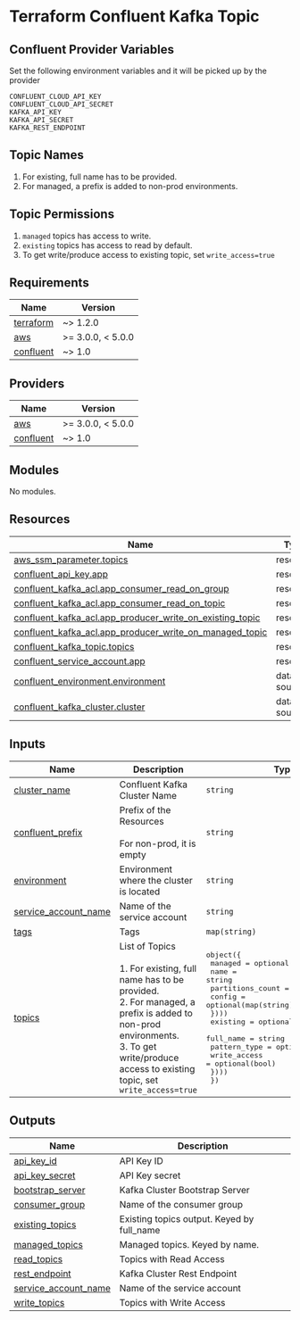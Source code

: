 # Terraform Confluent Kafka Topic

## Confluent Provider Variables

Set the following environment variables
and it will be picked up by the provider

```shell
CONFLUENT_CLOUD_API_KEY
CONFLUENT_CLOUD_API_SECRET
KAFKA_API_KEY
KAFKA_API_SECRET
KAFKA_REST_ENDPOINT
```

## Topic Names

1. For existing, full name has to be provided.
2. For managed, a prefix is added to non-prod environments.

## Topic Permissions

1. `managed` topics has access to write.
2. `existing` topics has access to read by default.
3. To get write/produce access to existing topic, set `write_access=true`

<!-- BEGINNING OF PRE-COMMIT-TERRAFORM DOCS HOOK -->
## Requirements

| Name | Version |
|------|---------|
| <a name="requirement_terraform"></a> [terraform](#requirement\_terraform) | ~> 1.2.0 |
| <a name="requirement_aws"></a> [aws](#requirement\_aws) | >= 3.0.0, < 5.0.0 |
| <a name="requirement_confluent"></a> [confluent](#requirement\_confluent) | ~> 1.0 |

## Providers

| Name | Version |
|------|---------|
| <a name="provider_aws"></a> [aws](#provider\_aws) | >= 3.0.0, < 5.0.0 |
| <a name="provider_confluent"></a> [confluent](#provider\_confluent) | ~> 1.0 |

## Modules

No modules.

## Resources

| Name | Type |
|------|------|
| [aws_ssm_parameter.topics](https://registry.terraform.io/providers/hashicorp/aws/latest/docs/resources/ssm_parameter) | resource |
| [confluent_api_key.app](https://registry.terraform.io/providers/confluentinc/confluent/latest/docs/resources/api_key) | resource |
| [confluent_kafka_acl.app_consumer_read_on_group](https://registry.terraform.io/providers/confluentinc/confluent/latest/docs/resources/kafka_acl) | resource |
| [confluent_kafka_acl.app_consumer_read_on_topic](https://registry.terraform.io/providers/confluentinc/confluent/latest/docs/resources/kafka_acl) | resource |
| [confluent_kafka_acl.app_producer_write_on_existing_topic](https://registry.terraform.io/providers/confluentinc/confluent/latest/docs/resources/kafka_acl) | resource |
| [confluent_kafka_acl.app_producer_write_on_managed_topic](https://registry.terraform.io/providers/confluentinc/confluent/latest/docs/resources/kafka_acl) | resource |
| [confluent_kafka_topic.topics](https://registry.terraform.io/providers/confluentinc/confluent/latest/docs/resources/kafka_topic) | resource |
| [confluent_service_account.app](https://registry.terraform.io/providers/confluentinc/confluent/latest/docs/resources/service_account) | resource |
| [confluent_environment.environment](https://registry.terraform.io/providers/confluentinc/confluent/latest/docs/data-sources/environment) | data source |
| [confluent_kafka_cluster.cluster](https://registry.terraform.io/providers/confluentinc/confluent/latest/docs/data-sources/kafka_cluster) | data source |

## Inputs

| Name | Description | Type | Default | Required |
|------|-------------|------|---------|:--------:|
| <a name="input_cluster_name"></a> [cluster\_name](#input\_cluster\_name) | Confluent Kafka Cluster Name | `string` | n/a | yes |
| <a name="input_confluent_prefix"></a> [confluent\_prefix](#input\_confluent\_prefix) | Prefix of the Resources<br><br>  For non-prod, it is empty | `string` | n/a | yes |
| <a name="input_environment"></a> [environment](#input\_environment) | Environment where the cluster is located | `string` | n/a | yes |
| <a name="input_service_account_name"></a> [service\_account\_name](#input\_service\_account\_name) | Name of the service account | `string` | n/a | yes |
| <a name="input_tags"></a> [tags](#input\_tags) | Tags | `map(string)` | n/a | yes |
| <a name="input_topics"></a> [topics](#input\_topics) | List of Topics<br><br>1. For existing, full name has to be provided.<br>2. For managed, a prefix is added to non-prod environments.<br>3. To get write/produce access to existing topic, set `write_access=true` | <pre>object({<br>    managed = optional(list(object({<br>      name             = string<br>      partitions_count = optional(number)<br>      config           = optional(map(string))<br>    })))<br>    existing = optional(list(object({<br>      full_name    = string<br>      pattern_type = optional(string)<br>      write_access = optional(bool)<br>    })))<br>  })</pre> | n/a | yes |

## Outputs

| Name | Description |
|------|-------------|
| <a name="output_api_key_id"></a> [api\_key\_id](#output\_api\_key\_id) | API Key ID |
| <a name="output_api_key_secret"></a> [api\_key\_secret](#output\_api\_key\_secret) | API Key secret |
| <a name="output_bootstrap_server"></a> [bootstrap\_server](#output\_bootstrap\_server) | Kafka Cluster Bootstrap Server |
| <a name="output_consumer_group"></a> [consumer\_group](#output\_consumer\_group) | Name of the consumer group |
| <a name="output_existing_topics"></a> [existing\_topics](#output\_existing\_topics) | Existing topics output. Keyed by full\_name |
| <a name="output_managed_topics"></a> [managed\_topics](#output\_managed\_topics) | Managed topics. Keyed by name. |
| <a name="output_read_topics"></a> [read\_topics](#output\_read\_topics) | Topics with Read Access |
| <a name="output_rest_endpoint"></a> [rest\_endpoint](#output\_rest\_endpoint) | Kafka Cluster Rest Endpoint |
| <a name="output_service_account_name"></a> [service\_account\_name](#output\_service\_account\_name) | Name of the service account |
| <a name="output_write_topics"></a> [write\_topics](#output\_write\_topics) | Topics with Write Access |
<!-- END OF PRE-COMMIT-TERRAFORM DOCS HOOK -->
